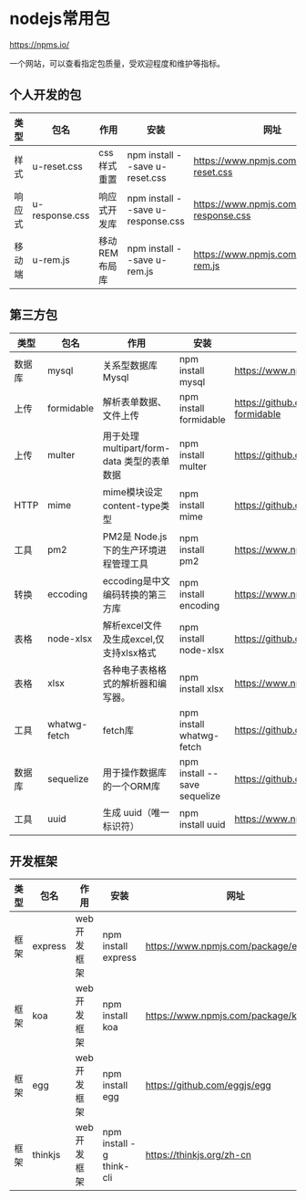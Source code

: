 # nodejs常用包

<https://npms.io/>

一个网站，可以查看指定包质量，受欢迎程度和维护等指标。

## 个人开发的包

| 类型   | 包名           | 作用          | 安装                              | 网址                                           |
| ------ | -------------- | ------------- | --------------------------------- | ---------------------------------------------- |
| 样式   | u-reset.css    | css样式重置   | npm install --save u-reset.css    | <https://www.npmjs.com/package/u-reset.css>    |
| 响应式 | u-response.css | 响应式开发库  | npm install --save u-response.css | <https://www.npmjs.com/package/u-response.css> |
| 移动端 | u-rem.js       | 移动REM布局库 | npm install --save u-rem.js       | <https://www.npmjs.com/package/u-rem.js>       |

## 第三方包

| 类型   | 包名         | 作用                                        | 安装                         | 网址                                         |
| ------ | ------------ | ------------------------------------------- | ---------------------------- | -------------------------------------------- |
| 数据库 | mysql        | 关系型数据库Mysql                           | npm install mysql            | <https://www.npmjs.com/package/mysql>        |
| 上传   | formidable   | 解析表单数据、文件上传                      | npm install formidable       | <https://github.com/felixge/node-formidable> |
| 上传   | multer       | 用于处理 multipart/form-data 类型的表单数据 | npm install multer           | <https://github.com/expressjs/multer>        |
| HTTP   | mime         | mime模块设定content-type类型                | npm install mime             | <https://github.com/hoaproject/Mime>         |
| 工具   | pm2          | PM2是 Node.js 下的生产环境进程管理工具      | npm install pm2              | <https://www.npmjs.com/package/pm2>          |
| 转换   | eccoding     | eccoding是中文编码转换的第三方库            | npm install encoding         | <https://www.npmjs.com/package/encoding>     |
| 表格   | node-xlsx    | 解析excel文件及生成excel,仅支持xlsx格式     | npm install node-xlsx        | <https://github.com/mgcrea/node-xlsx>        |
| 表格   | xlsx         | 各种电子表格格式的解析器和编写器。          | npm install xlsx             | <https://www.npmjs.com/package/xlsx>         |
| 工具   | whatwg-fetch | fetch库                                     | npm install whatwg-fetch     | <https://github.com/github/fetch>            |
| 数据库 | sequelize    | 用于操作数据库的一个ORM库                   | npm install --save sequelize | <https://github.com/sequelize/sequelize>     |
| 工具   | uuid         | 生成 uuid（唯一标识符）                     | npm install uuid             | <https://www.npmjs.com/package/uuid>         |

## 开发框架

| 类型 | 包名    | 作用         | 安装                     | 网址                                    |
| ---- | ------- | ------------ | ------------------------ | --------------------------------------- |
| 框架 | express | web 开发框架 | npm install express      | <https://www.npmjs.com/package/express> |
| 框架 | koa     | web 开发框架 | npm install koa          | <https://www.npmjs.com/package/koa>     |
| 框架 | egg     | web 开发框架 | npm install egg          | <https://github.com/eggjs/egg>          |
| 框架 | thinkjs | web 开发框架 | npm install -g think-cli | <https://thinkjs.org/zh-cn>             |

